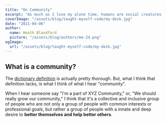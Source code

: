 ```yaml
---
title: "On Community"
excerpt: "As much as I love my alone time, humans are social creatures. Communities allow like-minded people to gather, communicate, interact, and grow towards a collective thought, idea, or action. Communities provide so much, but only when done right. I want to build one."
coverImage: "/assets/blog/taught-myself-code/my-desk.jpg"
date: "2021-04-06"
author:
  name: Heath Blandford
  picture: "/assets/blog/authors/me-2d.png"
ogImage:
  url: "/assets/blog/taught-myself-code/my-desk.jpg"
---
```


## What is a community? 

The [dictionary definition](https://www.merriam-webster.com/dictionary/community) is actually pretty thorough. But, what I think that definition lacks, is what I think of what I hear "community". 

When I hear someone say "I'm a part of XYZ Community," or, "We should really grow our community," I think that it's a collective and inclusive group of people who are not only a group of people with common interests or professional goals, but rather a group of people with a innate and deep desire to **better themselves and help better others**.

